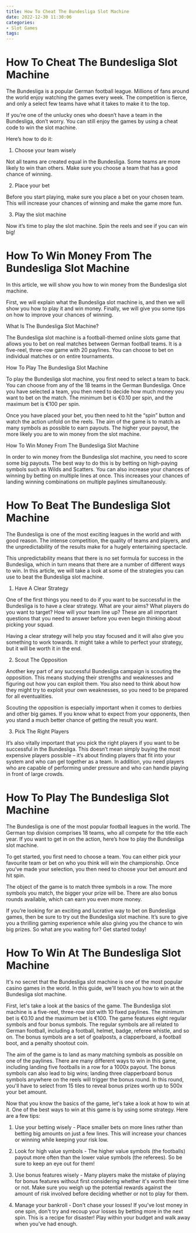 ```yaml
---
title: How To Cheat The Bundesliga Slot Machine
date: 2022-12-30 11:30:06
categories:
- Slot Games
tags:
---
```



#  How To Cheat The Bundesliga Slot Machine

The Bundesliga is a popular German football league. Millions of fans around the world enjoy watching the games every week. The competition is fierce, and only a select few teams have what it takes to make it to the top.

If you’re one of the unlucky ones who doesn’t have a team in the Bundesliga, don’t worry. You can still enjoy the games by using a cheat code to win the slot machine.

Here’s how to do it:

1) Choose your team wisely

Not all teams are created equal in the Bundesliga. Some teams are more likely to win than others. Make sure you choose a team that has a good chance of winning.

2) Place your bet

Before you start playing, make sure you place a bet on your chosen team. This will increase your chances of winning and make the game more fun.

3) Play the slot machine

Now it’s time to play the slot machine. Spin the reels and see if you can win big!

#  How To Win Money From The Bundesliga Slot Machine

In this article, we will show you how to win money from the Bundesliga slot machine.

First, we will explain what the Bundesliga slot machine is, and then we will show you how to play it and win money. Finally, we will give you some tips on how to improve your chances of winning.

What Is The Bundesliga Slot Machine?

The Bundesliga slot machine is a football-themed online slots game that allows you to bet on real matches between German football teams. It is a five-reel, three-row game with 20 paylines. You can choose to bet on individual matches or on entire tournaments.

How To Play The Bundesliga Slot Machine

To play the Bundesliga slot machine, you first need to select a team to back. You can choose from any of the 18 teams in the German Bundesliga. Once you have selected a team, you then need to decide how much money you want to bet on the match. The minimum bet is €0.10 per spin, and the maximum bet is €100 per spin.

Once you have placed your bet, you then need to hit the “spin” button and watch the action unfold on the reels. The aim of the game is to match as many symbols as possible to earn payouts. The higher your payout, the more likely you are to win money from the slot machine.

How To Win Money From The Bundesliga Slot Machine

In order to win money from the Bundesliga slot machine, you need to score some big payouts. The best way to do this is by betting on high-paying symbols such as Wilds and Scatters. You can also increase your chances of winning by betting on multiple lines at once. This increases your chances of landing winning combinations on multiple paylines simultaneously.

#  How To Beat The Bundesliga Slot Machine

The Bundesliga is one of the most exciting leagues in the world and with good reason. The intense competition, the quality of teams and players, and the unpredictability of the results make for a hugely entertaining spectacle.

This unpredictability means that there is no set formula for success in the Bundesliga, which in turn means that there are a number of different ways to win. In this article, we will take a look at some of the strategies you can use to beat the Bundesliga slot machine.

1. Have A Clear Strategy

One of the first things you need to do if you want to be successful in the Bundesliga is to have a clear strategy. What are your aims? What players do you want to target? How will your team line up? These are all important questions that you need to answer before you even begin thinking about picking your squad.

Having a clear strategy will help you stay focused and it will also give you something to work towards. It might take a while to perfect your strategy, but it will be worth it in the end.

2. Scout The Opposition

Another key part of any successful Bundesliga campaign is scouting the opposition. This means studying their strengths and weaknesses and figuring out how you can exploit them. You also need to think about how they might try to exploit your own weaknesses, so you need to be prepared for all eventualities.

Scouting the opposition is especially important when it comes to derbies and other big games. If you know what to expect from your opponents, then you stand a much better chance of getting the result you want.

3. Pick The Right Players

It’s also vitally important that you pick the right players if you want to be successful in the Bundesliga. This doesn’t mean simply buying the most expensive players possible – it’s about finding players that fit into your system and who can gel together as a team. In addition, you need players who are capable of performing under pressure and who can handle playing in front of large crowds.

#  How To Play The Bundesliga Slot Machine

The Bundesliga is one of the most popular football leagues in the world. The German top division comprises 18 teams, who all compete for the title each year. If you want to get in on the action, here’s how to play the Bundesliga slot machine.

To get started, you first need to choose a team. You can either pick your favourite team or bet on who you think will win the championship. Once you’ve made your selection, you then need to choose your bet amount and hit spin.

The object of the game is to match three symbols in a row. The more symbols you match, the bigger your prize will be. There are also bonus rounds available, which can earn you even more money.

If you’re looking for an exciting and lucrative way to bet on Bundesliga games, then be sure to try out the Bundesliga slot machine. It’s sure to give you a thrilling gaming experience while also giving you the chance to win big prizes. So what are you waiting for? Get started today!

#  How To Win At The Bundesliga Slot Machine

It's no secret that the Bundesliga slot machine is one of the most popular casino games in the world. In this guide, we'll teach you how to win at the Bundesliga slot machine.

First, let's take a look at the basics of the game. The Bundesliga slot machine is a five-reel, three-row slot with 10 fixed paylines. The minimum bet is €0.10 and the maximum bet is €100. The game features eight regular symbols and four bonus symbols. The regular symbols are all related to German football, including a football, helmet, badge, referee whistle, and so on. The bonus symbols are a set of goalposts, a clapperboard, a football boot, and a penalty shootout coin.

The aim of the game is to land as many matching symbols as possible on one of the paylines. There are many different ways to win in this game, including landing five footballs in a row for a 1000x payout. The bonus symbols can also lead to big wins; landing three clapperboard bonus symbols anywhere on the reels will trigger the bonus round. In this round, you'll have to select from 15 tiles to reveal bonus prizes worth up to 500x your bet amount.

Now that you know the basics of the game, let's take a look at how to win at it. One of the best ways to win at this game is by using some strategy. Here are a few tips:

1) Use your betting wisely - Place smaller bets on more lines rather than betting big amounts on just a few lines. This will increase your chances or winning while keeping your risk low.

2) Look for high value symbols - The higher value symbols (the footballs) payout more often than the lower value symbols (the referees). So be sure to keep an eye out for them!

3) Use bonus features wisely - Many players make the mistake of playing for bonus features without first considering whether it's worth their time or not. Make sure you weigh up the potential rewards against the amount of risk involved before deciding whether or not to play for them.

4) Manage your bankroll - Don't chase your losses! If you've lost money in one spin, don't try and recoup your losses by betting more in the next spin. This is a recipe for disaster! Play within your budget and walk away when you've had enough.
